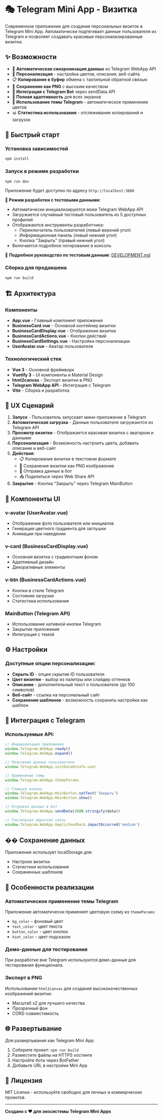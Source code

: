 # 🎭 Telegram Mini App - Визитка

Современное приложение для создания персональных визиток в Telegram Mini App. Автоматически подтягивает данные пользователя из Telegram и позволяет создавать красивые персонализированные визитки.

## ✨ Возможности

- 🔄 **Автоматическая синхронизация данных** из Telegram WebApp API
- 🎨 **Персонализация** - настройка цветов, описания, веб-сайта
- 📋 **Копирование в буфер** обмена с тактильной обратной связью
- 💾 **Сохранение как PNG** с высоким качеством
- 🤖 **Интеграция с Telegram Bot** через sendData API
- 📱 **Полная адаптивность** для всех экранов
- 🎯 **Использование темы Telegram** - автоматическое применение цветов
- 📊 **Статистика использования** - отслеживание копирований и загрузок

## 🚀 Быстрый старт

### Установка зависимостей

```bash
npm install
```

### Запуск в режиме разработки

```bash
npm run dev
```

Приложение будет доступно по адресу `http://localhost:3000`

**🧪 Режим разработки с тестовыми данными:**
- Автоматически инициализируются моки Telegram WebApp API
- Загружается случайный тестовый пользователь из 5 доступных профилей
- Отображаются инструменты разработчика:
  - Переключатель пользователей (левый верхний угол)
  - Информационная панель (левый нижний угол)  
  - Кнопка "Закрыть" (правый нижний угол)
- Включается подробное логирование в консоль

📖 **Подробное руководство по тестовым данным:** [DEVELOPMENT.md](DEVELOPMENT.md)

### Сборка для продакшена

```bash
npm run build
```

## 🏗️ Архитектура

### Компоненты

- **App.vue** - Главный компонент приложения
- **BusinessCard.vue** - Основной контейнер визитки
- **BusinessCardDisplay.vue** - Отображение визитки
- **BusinessCardActions.vue** - Кнопки действий
- **BusinessCardSettings.vue** - Настройки персонализации  
- **UserAvatar.vue** - Аватар пользователя

### Технологический стек

- **Vue 3** - Основной фреймворк
- **Vuetify 3** - UI компоненты и Material Design
- **html2canvas** - Экспорт визитки в PNG
- **Telegram WebApp API** - Интеграция с Telegram
- **Vite** - Сборка и разработка

## 📱 UX Сценарий

1. **Запуск** - Пользователь запускает мини-приложение в Telegram
2. **Автоматическая загрузка** - Данные пользователя загружаются из Telegram API
3. **Просмотр визитки** - Отображается красивая визитка с аватаром и данными
4. **Персонализация** - Возможность настроить цвета, добавить описание и веб-сайт
5. **Действия**:
   - 📋 Копирование визитки в текстовом формате
   - 💾 Сохранение визитки как PNG изображение
   - 🤖 Отправка данных в бот
   - 📤 Поделиться через Web Share API
6. **Закрытие** - Кнопка "Закрыть" через Telegram MainButton

## 🎨 Компоненты UI

### v-avatar (UserAvatar.vue)
- Отображение фото пользователя или инициалов
- Генерация цветного градиента для заглушки
- Анимации при наведении

### v-card (BusinessCardDisplay.vue)  
- Основная визитка с градиентным фоном
- Адаптивный дизайн
- Декоративные элементы

### v-btn (BusinessCardActions.vue)
- Кнопки в стиле Telegram
- Состояния загрузки
- Статистика использования

### MainButton (Telegram API)
- Использование нативной кнопки Telegram
- Закрытие приложения
- Интеграция с темой

## ⚙️ Настройки

### Доступные опции персонализации:

- **Скрыть ID** - опция скрытия ID пользователя
- **Цвет визитки** - выбор из палитры или слайдер оттенков
- **Описание** - дополнительный текст о пользователе (до 100 символов)
- **Веб-сайт** - ссылка на персональный сайт
- **Сохранение шаблонов** - возможность сохранить настройки как шаблон

## 🔧 Интеграция с Telegram

### Используемые API:

```javascript
// Инициализация приложения
window.Telegram.WebApp.ready()
window.Telegram.WebApp.expand()

// Получение данных пользователя  
window.Telegram.WebApp.initDataUnsafe.user

// Применение темы
window.Telegram.WebApp.themeParams

// Главная кнопка
window.Telegram.WebApp.MainButton.setText('Закрыть')
window.Telegram.WebApp.MainButton.show()

// Отправка данных в бот
window.Telegram.WebApp.sendData(JSON.stringify(data))

// Тактильная обратная связь
window.Telegram.WebApp.HapticFeedback.impactOccurred('medium')
```

## �� Сохранение данных

Приложение использует localStorage для:
- Настроек визитки
- Статистики использования  
- Сохраненных шаблонов

## 🎯 Особенности реализации

### Автоматическое применение темы Telegram
Приложение автоматически применяет цветовую схему из `themeParams`:
- `bg_color` - фоновый цвет
- `text_color` - цвет текста
- `button_color` - цвет кнопок
- `hint_color` - цвет подсказок

### Демо-данные для тестирования
При разработке вне Telegram используются демо-данные для тестирования функционала.

### Экспорт в PNG
Использование `html2canvas` для создания высококачественных изображений визитки:
- Масштаб x2 для лучшего качества
- Прозрачный фон
- CORS-совместимость

## 🌐 Развертывание

Для развертывания как Telegram Mini App:

1. Соберите проект: `npm run build`
2. Разместите файлы на HTTPS хостинге
3. Настройте бота через BotFather
4. Добавьте URL в настройки Mini App

## 📝 Лицензия

MIT License - используйте свободно для личных и коммерческих проектов.

---

**Создано с ❤️ для экосистемы Telegram Mini Apps** 